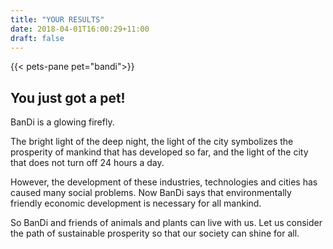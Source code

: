 ```yaml
---
title: "YOUR RESULTS"
date: 2018-04-01T16:00:29+11:00
draft: false
---
```


{{< pets-pane pet="bandi">}}

You just got a pet!
---

BanDi is a glowing firefly. 

The bright light of the deep night, the light of the city symbolizes the prosperity of mankind that has developed so far, and the light of the city that does not turn off 24 hours a day. 

However, the development of these industries, technologies and cities has caused many social problems. Now BanDi says that environmentally friendly economic development is necessary for all mankind. 

So BanDi and friends of animals and plants can live with us. Let us consider the path of sustainable prosperity so that our society can shine for all.

